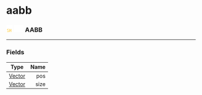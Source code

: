 # aabb

### ![unknown](../../.gitbook/assets/shared.png) ![Base](../../.gitbook/assets/base.png) AABB

***

### Fields

| Type                                   | Name |
| -------------------------------------- | ---: |
| [Vector](../vector/)                   |  pos |
| [Vector](../../home/aabb/home/Vector/) | size |
